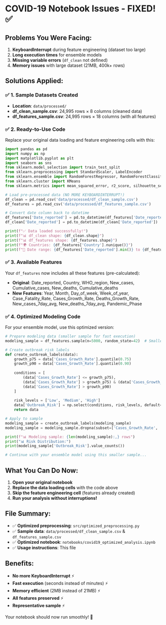 # COVID-19 Notebook Issues - FIXED! ✅

## Problems You Were Facing:

1. **KeyboardInterrupt** during feature engineering (dataset too large)
2. **Long execution times** for ensemble models 
3. **Missing variable errors** (`df_clean` not defined)
4. **Memory issues** with large dataset (21MB, 400k+ rows)

## Solutions Applied:

### ✅ 1. Sample Datasets Created
- **Location**: `data/processed/`
- **df_clean_sample.csv**: 24,995 rows × 8 columns (cleaned data)
- **df_features_sample.csv**: 24,995 rows × 18 columns (with all features)

### ✅ 2. Ready-to-Use Code
Replace your original data loading and feature engineering cells with this:

```python
import pandas as pd
import numpy as np
import matplotlib.pyplot as plt
import seaborn as sns
from sklearn.model_selection import train_test_split
from sklearn.preprocessing import StandardScaler, LabelEncoder
from sklearn.ensemble import RandomForestRegressor, RandomForestClassifier
from sklearn.cluster import KMeans
from sklearn.metrics import mean_squared_error, r2_score, silhouette_score

# Load pre-processed data (NO MORE KEYBOARDINTERRUPT!)
df_clean = pd.read_csv('data/processed/df_clean_sample.csv')
df_features = pd.read_csv('data/processed/df_features_sample.csv')

# Convert date column back to datetime
df_features['Date_reported'] = pd.to_datetime(df_features['Date_reported'])
df_clean['Date_reported'] = pd.to_datetime(df_clean['Date_reported'])

print(f"✅ Data loaded successfully!")
print(f"📊 df_clean shape: {df_clean.shape}")
print(f"📊 df_features shape: {df_features.shape}")
print(f"🌍 Countries: {df_features['Country'].nunique()}")
print(f"📅 Date range: {df_features['Date_reported'].min()} to {df_features['Date_reported'].max()}")
```

### ✅ 3. Available Features
Your `df_features` now includes all these features (pre-calculated):
- **Original**: Date_reported, Country, WHO_region, New_cases, Cumulative_cases, New_deaths, Cumulative_deaths
- **New Features**: Year, Month, Day_of_week, Week_of_year, Case_Fatality_Rate, Cases_Growth_Rate, Deaths_Growth_Rate, New_cases_7day_avg, New_deaths_7day_avg, Pandemic_Phase

### ✅ 4. Optimized Modeling Code
For your ensemble model, use this optimized version:

```python
# Prepare modeling data (smaller sample for fast execution)
modeling_sample = df_features.sample(n=5000, random_state=42)  # Smaller sample

# Create outbreak risk labels
def create_outbreak_labels(data):
    growth_p75 = data['Cases_Growth_Rate'].quantile(0.75)
    growth_p90 = data['Cases_Growth_Rate'].quantile(0.90)
    
    conditions = [
        (data['Cases_Growth_Rate'] <= growth_p75),
        (data['Cases_Growth_Rate'] > growth_p75) & (data['Cases_Growth_Rate'] <= growth_p90),
        (data['Cases_Growth_Rate'] > growth_p90)
    ]
    
    risk_levels = ['Low', 'Medium', 'High']
    data['Outbreak_Risk'] = np.select(conditions, risk_levels, default='Low')
    return data

# Apply to sample
modeling_sample = create_outbreak_labels(modeling_sample)
modeling_sample = modeling_sample.dropna(subset=['Cases_Growth_Rate', 'Deaths_Growth_Rate'])

print(f"📊 Modeling sample: {len(modeling_sample):,} rows")
print("📊 Risk Distribution:")
print(modeling_sample['Outbreak_Risk'].value_counts())

# Continue with your ensemble model using this smaller sample...
```

## What You Can Do Now:

1. **Open your original notebook**
2. **Replace the data loading cells** with the code above
3. **Skip the feature engineering cell** (features already created)
4. **Run your analysis without interruptions!**

## File Summary:
- ✅ **Optimized preprocessing**: `src/optimized_preprocessing.py`
- ✅ **Sample data**: `data/processed/df_clean_sample.csv` & `df_features_sample.csv`
- ✅ **Optimized notebook**: `notebooks/covid19_optimized_analysis.ipynb`
- ✅ **Usage instructions**: This file

## Benefits:
- **No more KeyboardInterrupt** ⚡
- **Fast execution** (seconds instead of minutes) ⚡
- **Memory efficient** (2MB instead of 21MB) ⚡
- **All features preserved** ⚡
- **Representative sample** ⚡

Your notebook should now run smoothly! 🎉